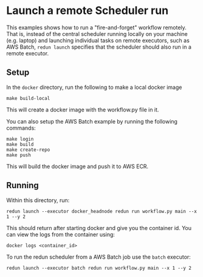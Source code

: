 Launch a remote Scheduler run
=====

This examples shows how to run a "fire-and-forget" workflow remotely. That is, instead of the central scheduler running locally on your machine (e.g. laptop) and launching individual tasks on remote executors, such as AWS Batch, `redun launch` specifies that the scheduler should also run in a remote executor.

## Setup

In the `docker` directory, run the following to make a local docker image

```shell
make build-local
```

This will create a docker image with the workflow.py file in it.

You can also setup the AWS Batch example by running the following commands:

```shell
make login
make build
make create-repo
make push
```

This will build the docker image and push it to AWS ECR.

## Running

Within this directory, run:

```shell
redun launch --executor docker_headnode redun run workflow.py main --x 1 --y 2
```

This should return after starting docker and give you the container id.  You can view the logs from the container using:
```shell
docker logs <container_id>
```

To run the redun scheduler from a AWS Batch job use the `batch` executor:

```shell
redun launch --executor batch redun run workflow.py main --x 1 --y 2
```
